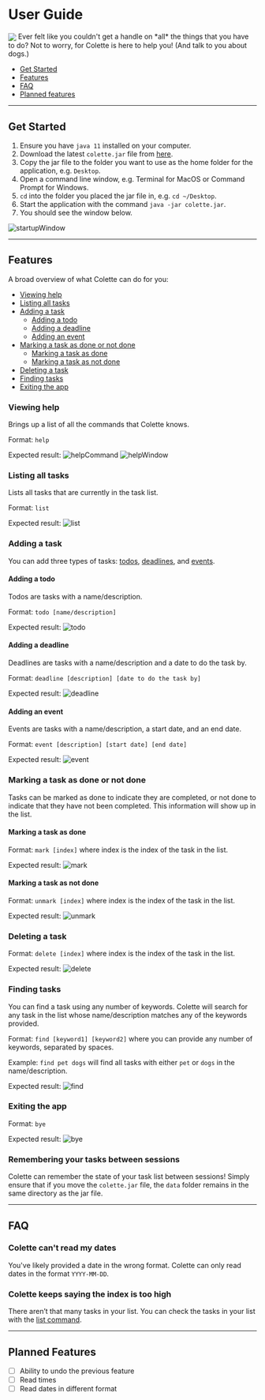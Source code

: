 # User Guide

<img align="center" src="https://github.com/zrei/ip/blob/master/src/main/resources/images/Colette_Happy.gif?raw=true">
Ever felt like you couldn't get a handle on *all* the things that you have to do? Not to worry, for Colette is here to help you! (And talk to you about dogs.)

* [Get Started](#get-started)
* [Features](#features)
* [FAQ](#faq)
* [Planned features](#planned-features)

---

## Get Started
1. Ensure you have `java 11` installed on your computer.
2. Download the latest `colette.jar` file from [here](https://github.com/zrei/ip/releases/tag/A-Release).
3. Copy the jar file to the folder you want to use as the home folder for the application, e.g. `Desktop`. 
4. Open a command line window, e.g. Terminal for MacOS or Command Prompt for Windows.
5. `cd` into the folder you placed the jar file in, e.g. `cd ~/Desktop`.
6. Start the application with the command `java -jar colette.jar`.
7. You should see the window below.

![startupWindow](https://raw.githubusercontent.com/zrei/ip/master/docs/Startup.png)

---

## Features

A broad overview of what Colette can do for you:
* [Viewing help](#viewing-help)
* [Listing all tasks](#listing-all-tasks)
* [Adding a task](#adding-a-task)
  * [Adding a todo](#adding-a-todo)
  * [Adding a deadline](#adding-a-deadline)
  * [Adding an event](#adding-an-event)
* [Marking a task as done or not done](#marking-a-task-as-done-or-not-done)
  * [Marking a task as done](#marking-a-task-as-done)
  * [Marking a task as not done](#marking-a-task-as-not-done)
* [Deleting a task](#deleting-a-task)
* [Finding tasks](#finding-tasks)
* [Exiting the app](#exiting-the-app)

### **Viewing help**
Brings up a list of all the commands that Colette knows.

Format: ```help```

Expected result:
![helpCommand](https://raw.githubusercontent.com/zrei/ip/master/docs/helpCommand.png)
![helpWindow](https://raw.githubusercontent.com/zrei/ip/master/docs/helpWindow.png)

### **Listing all tasks**
Lists all tasks that are currently in the task list.

Format: ```list```

Expected result:
![list](https://raw.githubusercontent.com/zrei/ip/master/docs/list.png)

### **Adding a task**
You can add three types of tasks: [todos](#adding-a-todo), [deadlines](#adding-a-deadline), and [events](#adding-an-event).

#### Adding a todo
Todos are tasks with a name/description. 

Format: ```todo [name/description]```

Expected result:
![todo](https://raw.githubusercontent.com/zrei/ip/master/docs/todo.png)

#### Adding a deadline
Deadlines are tasks with a name/description and a date to do the task by.

Format: ```deadline [description] [date to do the task by]```

Expected result:
![deadline](https://raw.githubusercontent.com/zrei/ip/master/docs/deadline.png)

#### Adding an event
Events are tasks with a name/description, a start date, and an end date.

Format: ```event [description] [start date] [end date]```

Expected result:
![event](https://raw.githubusercontent.com/zrei/ip/master/docs/event.png)

### **Marking a task as done or not done**
Tasks can be marked as done to indicate they are completed, or not done to indicate that they have not been completed. This information will show up in the list. 

#### Marking a task as done
Format: ```mark [index]``` where index is the index of the task in the list.

Expected result:
![mark](https://raw.githubusercontent.com/zrei/ip/master/docs/mark.png)

#### Marking a task as not done
Format: ```unmark [index]``` where index is the index of the task in the list. 

Expected result:
![unmark](https://raw.githubusercontent.com/zrei/ip/master/docs/unmark.png)

### **Deleting a task**
Format: ```delete [index]``` where index is the index of the task in the list.

Expected result:
![delete](https://raw.githubusercontent.com/zrei/ip/master/docs/delete.png)

### **Finding tasks**
You can find a task using any number of keywords. Colette will search for any task in the list whose name/description matches any of the keywords provided.

Format: ```find [keyword1] [keyword2]``` where you can provide any number of keywords, separated by spaces.

Example: ```find pet dogs``` will find all tasks with either `pet` or `dogs` in the name/description.

Expected result:
![find](https://raw.githubusercontent.com/zrei/ip/master/docs/find.png)

### **Exiting the app**
Format: ```bye```

Expected result:
![bye](https://raw.githubusercontent.com/zrei/ip/master/docs/bye.png)

### **Remembering your tasks between sessions**
Colette can remember the state of your task list between sessions!
Simply ensure that if you move the `colette.jar` file, the `data` folder remains in the same directory
as the jar file.

---

## FAQ

### **Colette can't read my dates**
You've likely provided a date in the wrong format. Colette can only read dates in the format `YYYY-MM-DD`.

### **Colette keeps saying the index is too high**
There aren’t that many tasks in your list. You can check
the tasks in your list with the [list command](#listing-all-tasks).

---

## Planned Features
- [ ]  Ability to undo the previous feature
- [ ]  Read times
- [ ]  Read dates in different format